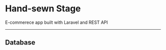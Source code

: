 <h1>Hand-sewn Stage</h1>
<p>E-commerece app built with Laravel and REST API</p>
<hr>
<h2>Database</h2>
<img src="" alt="">
